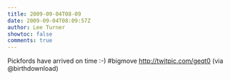 ```yaml
---
title: 2009-09-04T08-09
date: 2009-09-04T08:09:57Z
author: Lee Turner
showtoc: false
comments: true
---
```


Pickfords have arrived on time :-) #bigmove http://twitpic.com/geqt0 (via @birthdownload)

